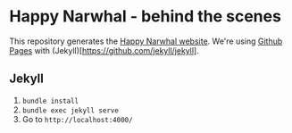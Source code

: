 # Happy Narwhal - behind the scenes

This repository generates the [Happy Narwhal website](Happy-Narwhal.github.io).
We're using [Github Pages](https://jekyllrb.com/docs/github-pages/) with (Jekyll)[https://github.com/jekyll/jekyll].

## Jekyll

1. `bundle install`
2. `bundle exec jekyll serve`
3. Go to `http://localhost:4000/`

